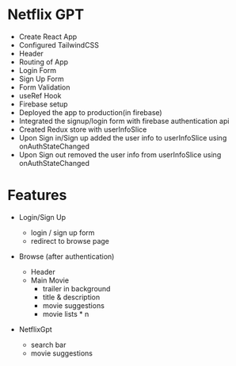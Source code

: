 # Netflix GPT

-   Create React App
-   Configured TailwindCSS
-   Header
-   Routing of App
-   Login Form
-   Sign Up Form
-   Form Validation
-   useRef Hook
-   Firebase setup
-   Deployed the app to production(in firebase)
-   Integrated the signup/login form with firebase authentication api
-   Created Redux store with userInfoSlice
-   Upon Sign in/Sign up added the user info to userInfoSlice using onAuthStateChanged
-   Upon Sign out removed the user info from userInfoSlice using onAuthStateChanged

# Features

-   Login/Sign Up

    -   login / sign up form
    -   redirect to browse page

-   Browse (after authentication)
    -   Header
    -   Main Movie
        -   trailer in background
        -   title & description
        -   movie suggestions
        -   movie lists \* n
-   NetflixGpt
    -   search bar
    -   movie suggestions
